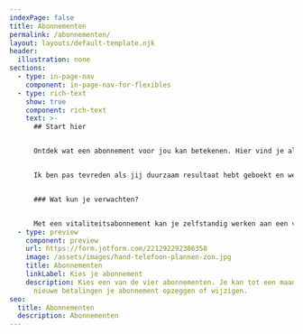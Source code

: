 ```yaml
---
indexPage: false
title: Abonnementen
permalink: /abonnementen/
layout: layouts/default-template.njk
header:
  illustration: none
sections:
  - type: in-page-nav
    component: in-page-nav-for-flexibles
  - type: rich-text
    show: true
    component: rich-text
    text: >-
      ## Start hier


      Ontdek wat een abonnement voor jou kan betekenen. Hier vind je alle informatie die je nodig hebt. Je kan altijd terugkeren naar deze pagina.


      Ik ben pas tevreden als jij duurzaam resultaat hebt geboekt en weet hoe je vitaal kan blijven. Vitaliteit is namelijk niet iets wat je kan bereiken, maar waar je constant voor moet werken. Daarom adviseer ik altijd om na een intensief coachingstraject, gebruik te maken van een vitaliteitsabonnement. Laagdrempelig, maar effectief. 


      ### Wat kun je verwachten?


      Met een vitaliteitsabonnement kan je zelfstandig werken aan een vitale leefstijl én kan je je coach om hulp vragen wanneer jij daar behoefte aan hebt. Je huidige account wordt bevroren, waardoor je op een passieve manier toegang blijft houden tot alle informatie in je account. Zo kan je video's blijven bekijken óf technieken opnieuw doorlopen. Je kan op je eigen tempo verder met de onderwerpen die tijdens je coachingstraject zijn besproken. Je kan alleen niet aan nieuwe modules of technieken beginnen. Hiervoor moet je een actief coachingstraject hebben afgesloten. In het kort, wanneer je van start gaat met een abonnement, blijft je account precies zoals het nu is. Afhankelijk van je abonnement kan je coachsessies inplannen, maar je kan natuurlijk ook altijd extra coachsessies bijboeken als je daar behoefte aan hebt. Met een flexibel abonnement hou je wel toegang tot je coachingsaccount, maar moet je zelfstandig losse coachsessie bijboeken.
  - type: preview
    component: preview
    url: https://form.jotform.com/221292292386358
    image: /assets/images/hand-telefoon-plannen-zon.jpg
    title: Abonnementen
    linkLabel: Kies je abonnement
    description: Kies een van de vier abonnementen. Je kan tot een maand vóór de
      nieuwe betalingen je abonnement opzeggen of wijzigen.
seo:
  title: Abonnementen
  description: Abonnementen
---
```

